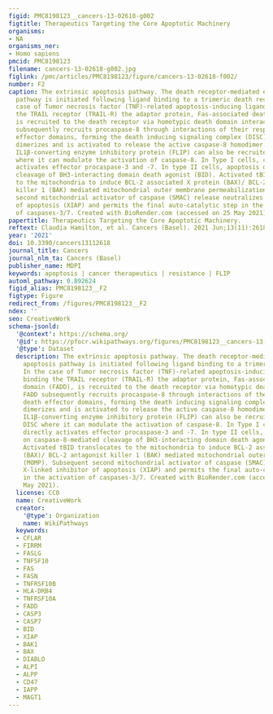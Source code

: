 ```yaml
---
figid: PMC8198123__cancers-13-02618-g002
figtitle: Therapeutics Targeting the Core Apoptotic Machinery
organisms:
- NA
organisms_ner:
- Homo sapiens
pmcid: PMC8198123
filename: cancers-13-02618-g002.jpg
figlink: /pmc/articles/PMC8198123/figure/cancers-13-02618-f002/
number: F2
caption: The extrinsic apoptosis pathway. The death receptor-mediated extrinsic apoptosis
  pathway is initiated following ligand binding to a trimeric death receptor. In the
  case of Tumor necrosis factor (TNF)-related apoptosis-inducing ligand (TRAIL) binding
  the TRAIL receptor (TRAIL-R) the adaptor protein, Fas-associated death domain (FADD),
  is recruited to the death receptor via homotypic death domain interactions. FADD
  subsequently recruits procaspase-8 through interactions of their respective death
  effector domains, forming the death inducing signaling complex (DISC). Procaspase-8
  dimerizes and is activated to release the active caspase-8 homodimer. FADD-like
  IL1β-converting enzyme inhibitory protein (FLIP) can also be recruited to the DISC
  where it can modulate the activation of caspase-8. In Type I cells, caspase-8 directly
  activates effector procaspase-3 and -7. In type II cells, apoptosis depends on caspase-8-mediated
  cleavage of BH3-interacting domain death agonist (BID). Activated tBID translocates
  to the mitochondria to induce BCL-2 associated X protein (BAX)/ BCL-2 antagonist
  killer 1 (BAK) mediated mitochondrial outer membrane permeabilization (MOMP). Subsequent
  second mitochondrial activator of caspase (SMAC) release neutralizes X-linked inhibitor
  of apoptosis (XIAP) and permits the final auto-catalytic step in the activation
  of caspases-3/7. Created with BioRender.com (accessed on 25 May 2021).
papertitle: Therapeutics Targeting the Core Apoptotic Machinery.
reftext: Claudia Hamilton, et al. Cancers (Basel). 2021 Jun;13(11):2618.
year: '2021'
doi: 10.3390/cancers13112618
journal_title: Cancers
journal_nlm_ta: Cancers (Basel)
publisher_name: MDPI
keywords: apoptosis | cancer therapeutics | resistance | FLIP
automl_pathway: 0.892624
figid_alias: PMC8198123__F2
figtype: Figure
redirect_from: /figures/PMC8198123__F2
ndex: ''
seo: CreativeWork
schema-jsonld:
  '@context': https://schema.org/
  '@id': https://pfocr.wikipathways.org/figures/PMC8198123__cancers-13-02618-g002.html
  '@type': Dataset
  description: The extrinsic apoptosis pathway. The death receptor-mediated extrinsic
    apoptosis pathway is initiated following ligand binding to a trimeric death receptor.
    In the case of Tumor necrosis factor (TNF)-related apoptosis-inducing ligand (TRAIL)
    binding the TRAIL receptor (TRAIL-R) the adaptor protein, Fas-associated death
    domain (FADD), is recruited to the death receptor via homotypic death domain interactions.
    FADD subsequently recruits procaspase-8 through interactions of their respective
    death effector domains, forming the death inducing signaling complex (DISC). Procaspase-8
    dimerizes and is activated to release the active caspase-8 homodimer. FADD-like
    IL1β-converting enzyme inhibitory protein (FLIP) can also be recruited to the
    DISC where it can modulate the activation of caspase-8. In Type I cells, caspase-8
    directly activates effector procaspase-3 and -7. In type II cells, apoptosis depends
    on caspase-8-mediated cleavage of BH3-interacting domain death agonist (BID).
    Activated tBID translocates to the mitochondria to induce BCL-2 associated X protein
    (BAX)/ BCL-2 antagonist killer 1 (BAK) mediated mitochondrial outer membrane permeabilization
    (MOMP). Subsequent second mitochondrial activator of caspase (SMAC) release neutralizes
    X-linked inhibitor of apoptosis (XIAP) and permits the final auto-catalytic step
    in the activation of caspases-3/7. Created with BioRender.com (accessed on 25
    May 2021).
  license: CC0
  name: CreativeWork
  creator:
    '@type': Organization
    name: WikiPathways
  keywords:
  - CFLAR
  - FIRRM
  - FASLG
  - TNFSF10
  - FAS
  - FASN
  - TNFRSF10B
  - HLA-DRB4
  - TNFRSF10A
  - FADD
  - CASP3
  - CASP7
  - BID
  - XIAP
  - BAK1
  - BAX
  - DIABLO
  - ALPI
  - ALPP
  - CD47
  - IAPP
  - MAGT1
---
```

